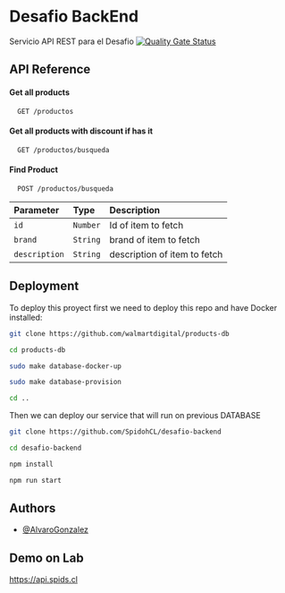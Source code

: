 
# Desafio BackEnd



Servicio API REST para el Desafio [![Quality Gate Status](https://sonarcloud.io/api/project_badges/measure?project=SpidohCL_desafio-backend&metric=alert_status)](https://sonarcloud.io/summary/new_code?id=SpidohCL_desafio-backend)

## API Reference

#### Get all products

```http
  GET /productos
```

#### Get all products with discount if has it

```http
  GET /productos/busqueda
```

#### Find Product

```http
  POST /productos/busqueda
```

| Parameter     | Type     | Description                       |
| :--------     | :------- | :-------------------------------- |
| `id`          | `Number` | Id of item to fetch               |
| `brand`       | `String` | brand of item to fetch               |
| `description` | `String` | description of item to fetch               |


## Deployment

To deploy this proyect first we need to deploy this repo and have Docker installed:
```bash
git clone https://github.com/walmartdigital/products-db
```
```bash
cd products-db
```
```bash
sudo make database-docker-up
```
```bash
sudo make database-provision

```
```bash
cd ..
```
Then we can deploy our service that will run on previous DATABASE

```bash
git clone https://github.com/SpidohCL/desafio-backend
```
```bash
cd desafio-backend
```
```bash
npm install
```
```bash
npm run start
```


## Authors

- [@AlvaroGonzalez](https://github.com/SpidohCL)


## Demo on Lab

https://api.spids.cl
